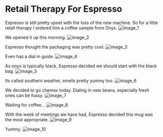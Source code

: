# Retail Therapy For Espresso

Espresso is still pretty upset with the loss of the new machine. So for a little retail therapy I ordered him a coffee sample from Onyx.
![image_1](pictures/IMAGE_1.jpg)
<div style="page-break-after: always;"></div>

We opened it up this morning.
![image_2](pictures/IMAGE_2.jpg)
<div style="page-break-after: always;"></div>

Espresso thought the packaging was pretty cool.
![image_3](pictures/IMAGE_3.jpg)
<div style="page-break-after: always;"></div>

Even has a dial in guide.
![image_4](pictures/IMAGE_4.jpg)
<div style="page-break-after: always;"></div>

As onyx is typically black, Espresso decided we should start with the black bag.
![image_5](pictures/IMAGE_5.jpg)
<div style="page-break-after: always;"></div>

Its called southern weather, smells pretty yummy too.
![image_6](pictures/IMAGE_6.jpg)
<div style="page-break-after: always;"></div>

We decided to go chemex today. Dialing in new beans, especially fresh ones can be fussy.
![image_7](pictures/IMAGE_7.jpg)
<div style="page-break-after: always;"></div>

Waiting for coffee... 
![image_8](pictures/IMAGE_8.jpg)
<div style="page-break-after: always;"></div>

With the week of meetings we have had, Espresso decided this mug was the most appropriate.
![image_9](pictures/IMAGE_9.jpg)
<div style="page-break-after: always;"></div>

Yummy.
![image_10](pictures/IMAGE_10.jpg)
<div style="page-break-after: always;"></div>